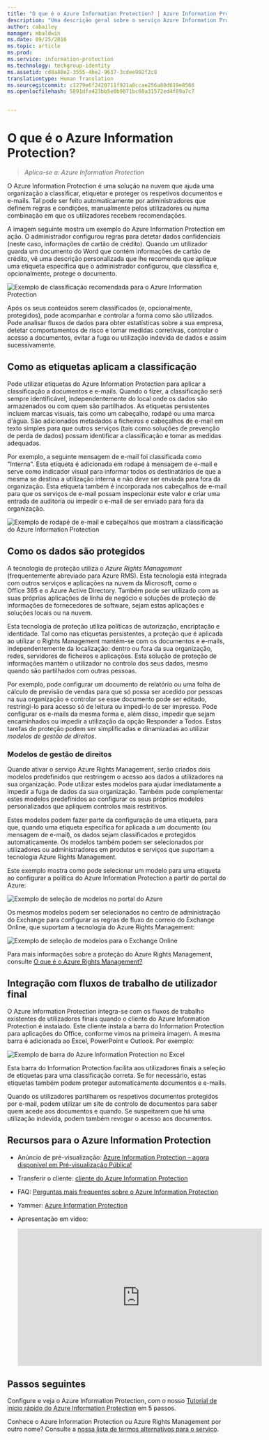 ```yaml
---
title: "O que é o Azure Information Protection? | Azure Information Protection"
description: "Uma descrição geral sobre o serviço Azure Information Protection."
author: cabailey
manager: mbaldwin
ms.date: 09/25/2016
ms.topic: article
ms.prod: 
ms.service: information-protection
ms.technology: techgroup-identity
ms.assetid: cd8a88e2-3555-4be2-9637-3cdee992f2c8
translationtype: Human Translation
ms.sourcegitcommit: c1279e6f2420711f921a8ccae256a80d619e8566
ms.openlocfilehash: 5891dfa423bb5e0b9871bc60a31572ed4f89a7c7


---
```


# O que é o Azure Information Protection?

>*Aplica-se a: Azure Information Protection*

O Azure Information Protection é uma solução na nuvem que ajuda uma organização a classificar, etiquetar e proteger os respetivos documentos e e-mails. Tal pode ser feito automaticamente por administradores que definem regras e condições, manualmente pelos utilizadores ou numa combinação em que os utilizadores recebem recomendações. 

A imagem seguinte mostra um exemplo do Azure Information Protection em ação. O administrador configurou regras para detetar dados confidenciais (neste caso, informações de cartão de crédito). Quando um utilizador guarda um documento do Word que contém informações de cartão de crédito, vê uma descrição personalizada que lhe recomenda que aplique uma etiqueta específica que o administrador configurou, que classifica e, opcionalmente, protege o documento. 

![Exemplo de classificação recomendada para o Azure Information Protection](../media/info-protect-recommend-callouts.png)

Após os seus conteúdos serem classificados (e, opcionalmente, protegidos), pode acompanhar e controlar a forma como são utilizados. Pode analisar fluxos de dados para obter estatísticas sobre a sua empresa, detetar comportamentos de risco e tomar medidas corretivas, controlar o acesso a documentos, evitar a fuga ou utilização indevida de dados e assim sucessivamente.

## Como as etiquetas aplicam a classificação

Pode utilizar etiquetas do Azure Information Protection para aplicar a classificação a documentos e e-mails. Quando o fizer, a classificação será sempre identificável, independentemente do local onde os dados são armazenados ou com quem são partilhados. As etiquetas persistentes incluem marcas visuais, tais como um cabeçalho, rodapé ou uma marca d'água. São adicionados metadados a ficheiros e cabeçalhos de e-mail em texto simples para que outros serviços (tais como soluções de prevenção de perda de dados) possam identificar a classificação e tomar as medidas adequadas. 

Por exemplo, a seguinte mensagem de e-mail foi classificada como "Interna". Esta etiqueta é adicionada em rodapé à mensagem de e-mail e serve como indicador visual para informar todos os destinatários de que a mesma se destina a utilização interna e não deve ser enviada para fora da organização. Esta etiqueta também é incorporada nos cabeçalhos de e-mail para que os serviços de e-mail possam inspecionar este valor e criar uma entrada de auditoria ou impedir o e-mail de ser enviado para fora da organização.

![Exemplo de rodapé de e-mail e cabeçalhos que mostram a classificação do Azure Information Protection](../media/example-email-footer-header.png)


## Como os dados são protegidos

A tecnologia de proteção utiliza o *Azure Rights Management* (frequentemente abreviado para Azure RMS). Esta tecnologia está integrada com outros serviços e aplicações na nuvem da Microsoft, como o Office 365 e o Azure Active Directory. Também pode ser utilizado com as suas próprias aplicações de linha de negócio e soluções de proteção de informações de fornecedores de software, sejam estas aplicações e soluções locais ou na nuvem.

Esta tecnologia de proteção utiliza políticas de autorização, encriptação e identidade. Tal como nas etiquetas persistentes, a proteção que é aplicada ao utilizar o Rights Management mantém-se com os documentos e e-mails, independentemente da localização: dentro ou fora da sua organização, redes, servidores de ficheiros e aplicações. Esta solução de proteção de informações mantém o utilizador no controlo dos seus dados, mesmo quando são partilhados com outras pessoas.

Por exemplo, pode configurar um documento de relatório ou uma folha de cálculo de previsão de vendas para que só possa ser acedido por pessoas na sua organização e controlar se esse documento pode ser editado, restringi-lo para acesso só de leitura ou impedi-lo de ser impresso. Pode configurar os e-mails da mesma forma e, além disso, impedir que sejam encaminhados ou impedir a utilização da opção Responder a Todos. Estas tarefas de proteção podem ser simplificadas e dinamizadas ao utilizar *modelos de gestão de direitos*.

### Modelos de gestão de direitos

Quando ativar o serviço Azure Rights Management, serão criados dois modelos predefinidos que restringem o acesso aos dados a utilizadores na sua organização. Pode utilizar estes modelos para ajudar imediatamente a impedir a fuga de dados da sua organização. Também pode complementar estes modelos predefinidos ao configurar os seus próprios modelos personalizados que apliquem controlos mais restritivos.

Estes modelos podem fazer parte da configuração de uma etiqueta, para que, quando uma etiqueta específica for aplicada a um documento (ou mensagem de e-mail), os dados sejam classificados e protegidos automaticamente. Os modelos também podem ser selecionados por utilizadores ou administradores em produtos e serviços que suportam a tecnologia Azure Rights Management.

Este exemplo mostra como pode selecionar um modelo para uma etiqueta ao configurar a política do Azure Information Protection a partir do portal do Azure:

![Exemplo de seleção de modelos no portal do Azure](../media/templates-infoprotection-callouts.png)

Os mesmos modelos podem ser selecionados no centro de administração do Exchange para configurar as regras de fluxo de correio do Exchange Online, que suportam a tecnologia do Azure Rights Management:

![Exemplo de seleção de modelos para o Exchange Online](../media/templates-exchangeonline-callouts.png)

Para mais informações sobre a proteção do Azure Rights Management, consulte [O que é o Azure Rights Management?](what-is-azure-rms.md)

## Integração com fluxos de trabalho de utilizador final

O Azure Information Protection integra-se com os fluxos de trabalho existentes de utilizadores finais quando o cliente do Azure Information Protection é instalado. Este cliente instala a barra do Information Protection para aplicações do Office, conforme vimos na primeira imagem. A mesma barra é adicionada ao Excel, PowerPoint e Outlook. Por exemplo:

![Exemplo de barra do Azure Information Protection no Excel](../media/excel2013-infoprotect-bar2.png)

Esta barra do Information Protection facilita aos utilizadores finais a seleção de etiquetas para uma classificação correta. Se for necessário, estas etiquetas também podem proteger automaticamente documentos e e-mails.

Quando os utilizadores partilharem os respetivos documentos protegidos por e-mail, podem utilizar um site de controlo de documentos para saber quem acede aos documentos e quando. Se suspeitarem que há uma utilização indevida, podem também revogar o acesso aos documentos.


## Recursos para o Azure Information Protection

- Anúncio de pré-visualização: [Azure Information Protection – agora disponível em Pré-visualização Pública!](https://blogs.technet.microsoft.com/enterprisemobility/2016/07/12/azure-information-protection-public-preview-available-now/)

- Transferir o cliente: [cliente do Azure Information Protection](https://www.microsoft.com/en-us/download/details.aspx?id=53018)

- FAQ: [Perguntas mais frequentes sobre o Azure Information Protection](../get-started/faqs.md)

- Yammer: [Azure Information Protection](https://www.yammer.com/askipteam/#/threads/inGroup?type=in_group&feedId=8652489&view=all)

- Apresentação em vídeo:

    <iframe width="560" height="315" src="https://www.youtube.com/embed/N9Ip0m6d3G0" frameborder="0" allowfullscreen></iframe>


## Passos seguintes

Configure e veja o Azure Information Protection, com o nosso [Tutorial de início rápido do Azure Information Protection](../get-started/infoprotect-quick-start-tutorial.md) em 5 passos.

Conhece o Azure Information Protection ou Azure Rights Management por outro nome? Consulte a [nossa lista de termos alternativos para o serviço](azure-rms-aka.md).


<!--HONumber=Sep16_HO4-->


